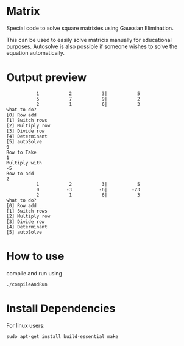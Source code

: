 # Matrix
Special code to solve square matrixies using Gaussian Elimination.

This can be used to easily solve matricis manually for educational purposes.
Autosolve is also possible if someone wishes to solve the equation automatically.
# Output preview
```
           1           2           3|           5
           5           7           9|           2
           2           1           6|           3
what to do?
[0] Row add
[1] Switch rows
[2] Multiply row
[3] Divide row
[4] Determinant
[5] autoSolve
0
Row to Take
1
Multiply with
-5
Row to add
2
           1           2           3|           5
           0          -3          -6|         -23
           2           1           6|           3
what to do?
[0] Row add
[1] Switch rows
[2] Multiply row
[3] Divide row
[4] Determinant
[5] autoSolve
```
# How to use
compile and run using
```
./compileAndRun
```
# Install Dependencies
For linux users: 
```
sudo apt-get install build-essential make
```
